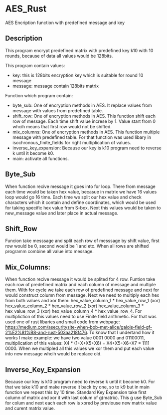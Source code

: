 # AES_Rust
AES Encription function with predefined message and key

## Description
This program encrypt predefined matrix with predefined key k10 with 10 rounds, because of data all values would be 128bits.

This program contain values:
 - key: this is 128bits encryption key which is suitable for round 10 message
 - message: message contain 128bits matrix

Function which program contain:
 - byte_sub: One of encryption methods in AES. It replace values from message with values from predefined table.
 - shift_row: One of encryption methods in AES. This function shift each row of message. Each time shift value increse by 1. Value start from 0 whcih means that first row would not be shifted.
 - mix_columns: One of encryption methods in AES. This function multiple message with predefined table. For that function was used libary in isochronous_finite_fields for right multiplication of values.
 - inverse_key_expansion: Because our key is k10 program need to reverse k until it become k0.
 - main: activate all functions.

## Byte_Sub

When function recive message it goes into for loop. There from message each time would be taken hex value, becasue in matrix we have 16 values loop would go 16 time.
Each time we split our hex value and check characters which it contain and define coordinates, which would be used for taking specific hex value from S-box.
Next this values would be taken to new_message value and later place in actual message.

## Shift_Row

Funcion take messsage and split each row of messsage by shift value, first row would be 0, second would be 1 and etc. When all rows are shifted programm combine all value into message.

## Mix_Columns:

When function recive message it would be splited for 4 row. Funtion take each row of predefined matrix and each column of message and multiple them. 
With for cycle we take each row of predefined message and next for would construct column from message. Next we need to multiply each hex from both values and xor them: 
hex_value_column_1 * hex_value_row_1 (xor) hex_value_column_2 * hex_value_row_2 (xor) hex_value_column_3 * hex_value_row_3 (xor) hex_value_column_4 * hex_value_row_4.
For multipliction of this values need to use Finite field arithmetic. For that was used one of rust libaries and small code from webpage: https://medium.com/asecuritysite-when-bob-met-alice/galois-field-gf-2%E2%81%B8-and-rust-503aa218f476.
To know that I undertand how it works I make example: we have two value 0001 0000 and 01100011, multiplication of this values: X4 * (1+X+X5+X6) = X4+X5+X6+X7 = 1111 0000.
When we multipled all this values we xor them and put each value into new message whcih would be replace old.

## Inverse_Key_Expansion

Because our key is k10 program need to reverse k until it become k0. For that we take k10 and make reverse it back by one, so to k9 but in main function we repeat this by 10 time.
Standard Key Expansion take first column of matrix and xor it with last colum of g(matrix). This g use Byte_Sub for colum and next each each row is xored by previouse new matrix value and curent matrix value.
